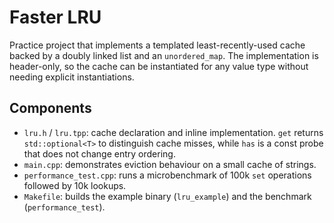 # Faster LRU

Practice project that implements a templated least-recently-used cache backed by a doubly linked list and an `unordered_map`. The implementation is header-only, so the cache can be instantiated for any value type without needing explicit instantiations.

## Components

- `lru.h` / `lru.tpp`: cache declaration and inline implementation. `get` returns `std::optional<T>` to distinguish cache misses, while `has` is a const probe that does not change entry ordering.
- `main.cpp`: demonstrates eviction behaviour on a small cache of strings.
- `performance_test.cpp`: runs a microbenchmark of 100k `set` operations followed by 10k lookups.
- `Makefile`: builds the example binary (`lru_example`) and the benchmark (`performance_test`).
